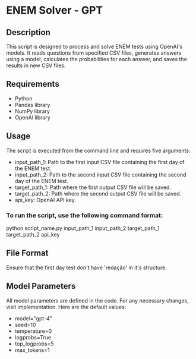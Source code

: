 # ENEM Solver - GPT

## Description
This script is designed to process and solve ENEM tests using OpenAI's models. It reads questions from specified CSV files, generates answers using a model, calculates the probabilities for each answer, and saves the results in new CSV files. 

## Requirements
- Python
- Pandas library
- NumPy library
- OpenAI library

## Usage
The script is executed from the command line and requires five arguments:

- input_path_1: Path to the first input CSV file containing the first day of the ENEM test.
- input_path_2: Path to the second input CSV file containing the second day of the ENEM test.
- target_path_1: Path where the first output CSV file will be saved.
- target_path_2: Path where the second output CSV file will be saved.
- api_key: OpenAI API key.

### To run the script, use the following command format:
python script_name.py input_path_1 input_path_2 target_path_1 target_path_2 api_key

## File Format
Ensure that the first day test don't have 'redação' in it's structure.

## Model Parameters
All model parameters are defined in the code. For any necessary changes, visit implementation. Here are the default values:

- model="gpt-4"
- seed=10 
- temperature=0 
- logprobs=True 
- top_logprobs=5 
- max_tokens=1